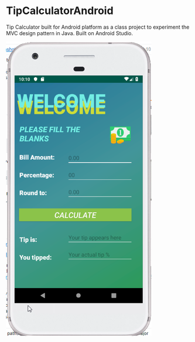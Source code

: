 # TipCalculatorAndroid
Tip Calculator built for Android platform as a class project to experiment the MVC design pattern in Java. Built on Android Studio.

![Alt text](https://github.com/bobsany16/TipCalculatorAndroid/blob/master/2019-04-28%2022_10_14-Android%20Emulator%20-%20Pixel_API_28_5554.png)
